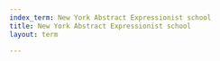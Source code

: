 ```yaml
---
index_term: New York Abstract Expressionist school
title: New York Abstract Expressionist school
layout: term

---
```

